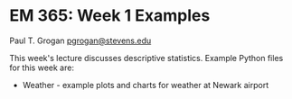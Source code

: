 # EM 365: Week 1 Examples

Paul T. Grogan <pgrogan@stevens.edu>

This week's lecture discusses descriptive statistics. Example Python files for this week are:
 * Weather - example plots and charts for weather at Newark airport